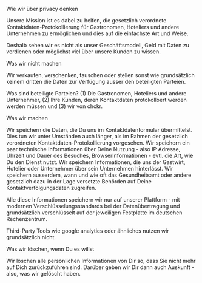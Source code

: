 Wie wir über privacy denken

Unsere Mission ist es dabei zu helfen, die gesetzlich verordnete Kontaktdaten-Protokollierung für Gastronomen, Hoteliers und andere Unternehmen zu ermöglichen und dies auf die einfachste Art und Weise.

Deshalb sehen wir es nicht als unser Geschäftsmodell, Geld mit Daten zu verdienen oder möglichst viel über unsere Kunden zu wissen.

Was wir nicht machen

Wir verkaufen, verschenken, tauschen oder stellen sonst wie grundsätzlich keinem dritten die Daten zur Verfügung ausser den beteiligten Parteien.

Was sind beteiligte Parteien?
(1) Die Gastronomen, Hoteliers und andere Unternehmer,
(2) Ihre Kunden, deren Kontaktdaten protokolloert werden werden müssen und
(3) wir von chckr.

Was wir machen

Wir speichern die Daten, die Du uns im Kontaktdatenformular übermittelst. Dies tun wir unter Umständen auch länger, als im Rahmen der gesetzlich verordneten Kontaktdaten-Protokollierung vorgesehen. Wir speichern ein paar technische Informationen über Deine Nutzung - also IP Adresse, Uhrzeit und Dauer des Besuches, Browserinformationen - evtl. die Art, wie Du den Dienst nutzt. Wir speichern Informationen, die uns der Gastwirt, Hotelier oder Unternehmer über sein Unternehmen hinterlässt. Wir speichern ausserdem, wann und wie oft das Gesundheitsamt oder andere gesetzlich dazu in der Lage versetzte Behörden auf Deine Kontaktverfolgungsdaten zugreifen.

Alle diese Informationen speichern wir nur auf unserer Plattform - mit modernen Verschlüsselungsstandards bei der Datenübertragung und grundsätzlich verschlüsselt auf der jeweiligen Festplatte im deutschen Rechenzentrum. 

Third-Party Tools wie google analytics oder ähnliches nutzen wir grundsätzlich nicht.

Was wir löschen, wenn Du es willst

Wir löschen alle persönlichen Informationen von Dir so, dass Sie nicht mehr auf Dich zurückzuführen sind. Darüber geben wir Dir dann auch Auskunft - also, was wir gelöscht haben.